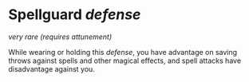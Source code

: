 # Spellguard *defense*
*very rare* *(requires attunement)*

While wearing or holding this *defense*, you have advantage on saving throws against spells and other magical effects, and spell attacks have disadvantage against you.
